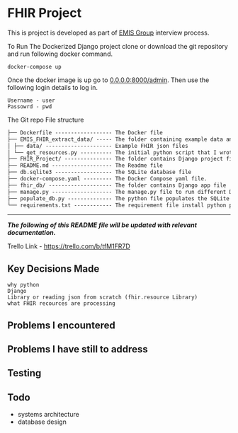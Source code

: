 # FHIR Project

This is project is developed as part of [EMIS Group](https://www.emishealth.com/) interview process.

To Run The Dockerized Django project clone or download the git repository and run following docker command.

    docker-compose up

Once the docker image is up go to [0.0.0.0:8000/admin](https://0.0.0.0:8000/admin). Then use the following login details
to log in.

    Username - user
    Passowrd - pwd

The Git repo File structure

```markdown
├── Dockerfile ------------------ The Docker file
├── EMIS_FHIR_extract_data/ ----- The folder containing example data and the python file to read the FHIR files
│ ├── data/ --------------------- Example FHIR json files
│ └── get_resources.py ---------- The initial python script that I wrote to understand FHIR data
├── FHIR_Project/ --------------- The folder contains Django project files.
├── README.md ------------------- The Readme file
├── db.sqlite3 ------------------ The SQLite database file
├── docker-compose.yaml --------- The Docker Compose yaml file.
├── fhir_db/ -------------------- The folder contains Django app file
├── manage.py ------------------- The manage.py file to run different Django commands
├── populate_db.py -------------- The python file populates the SQLite database with example FHIR json files in the 'EMIS_FHIR_extract_data/data/' folder
└── requirements.txt ------------ The requirement file install python packages 
```

---
***The following of this README file will be updated with relevant documentation.***

Trello Link - https://trello.com/b/tfM1FR7D

## Key Decisions Made

    why python
    Django
    Library or reading json from scratch (fhir.resource Library)
    what FHIR recources are processing 

## Problems I encountered

## Problems I have still to address

## Testing

## Todo

- systems architecture
- database design

